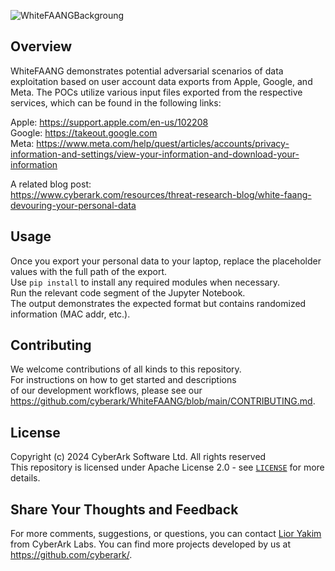 ![WhiteFAANGBackgroung](https://github.com/user-attachments/assets/898d0df7-cd46-465c-8369-4e8946a2a26f)

## Overview
WhiteFAANG demonstrates potential adversarial scenarios of data exploitation based on user account data exports from Apple, Google, and Meta. The POCs utilize various input files exported from the respective services, which can be found in the following links:     
  
Apple: https://support.apple.com/en-us/102208  
Google: https://takeout.google.com  
Meta: https://www.meta.com/help/quest/articles/accounts/privacy-information-and-settings/view-your-information-and-download-your-information  

A related blog post:  
https://www.cyberark.com/resources/threat-research-blog/white-faang-devouring-your-personal-data  

## Usage
Once you export your personal data to your laptop, replace the placeholder values with the full path of the export.  
Use `pip install` to install any required modules when necessary.   
Run the relevant code segment of the Jupyter Notebook.  
The output demonstrates the expected format but contains randomized information (MAC addr, etc.).

## Contributing

We welcome contributions of all kinds to this repository.  
For instructions on how to get started and descriptions  
of our development workflows, please see our https://github.com/cyberark/WhiteFAANG/blob/main/CONTRIBUTING.md.  

## License
Copyright (c) 2024 CyberArk Software Ltd. All rights reserved  
This repository is licensed under Apache License 2.0 - see [`LICENSE`](LICENSE) for more details.

## Share Your Thoughts and Feedback
For more comments, suggestions, or questions, you can contact [Lior Yakim](https://www.linkedin.com/in/lior-yakim-79b100156/) from CyberArk Labs.
You can find more projects developed by us at https://github.com/cyberark/.
